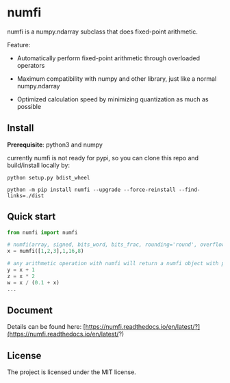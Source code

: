 # numfi
numfi is a numpy.ndarray subclass that does fixed-point arithmetic.

Feature:

- Automatically perform fixed-point arithmetic through overloaded operators

- Maximum compatibility with numpy and other library, just like a normal numpy.ndarray

- Optimized calculation speed by minimizing quantization as much as possible 

## Install
**Prerequisite**: python3 and numpy

currently numfi is not ready for pypi, so you can clone this repo and build/install locally by:
```
python setup.py bdist_wheel

python -m pip install numfi --upgrade --force-reinstall --find-links=./dist 
```
## Quick start
```python
from numfi import numfi

# numfi(array, signed, bits_word, bits_frac, rounding='round', overflow='wrap')
x = numfi([1,2,3],1,16,8) 

# any arithmetic operation with numfi will return a numfi object with proper precision and value
y = x + 1 
z = x * 2
w = x / (0.1 + x)
...
```
## Document
Details can be found here: [https://numfi.readthedocs.io/en/latest/?](https://numfi.readthedocs.io/en/latest/?)

## License
The project is licensed under the MIT license.